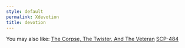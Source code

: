 ```yaml
---
style: default
permalink: Xdevotion
title: devotion
---
```

You may also like:
[The Corpse, The Twister, And The Veteran](http://scp-wiki.net/the-corpse-the-twister-and-the-veteran)
[SCP-484](http://scp-wiki.net/scp-484)